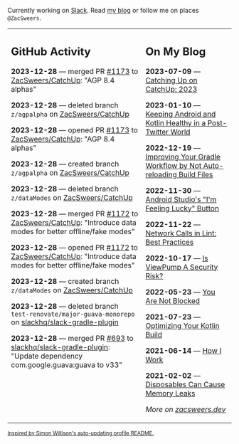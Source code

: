 Currently working on [Slack](https://slack.com/). Read [my blog](https://zacsweers.dev/) or follow me on places `@ZacSweers`.

<table><tr><td valign="top" width="60%">

## GitHub Activity
<!-- githubActivity starts -->
**2023-12-28** — merged PR [#1173](https://github.com/ZacSweers/CatchUp/pull/1173) to [ZacSweers/CatchUp](https://github.com/ZacSweers/CatchUp): "AGP 8.4 alphas"

**2023-12-28** — deleted branch `z/agpalpha` on [ZacSweers/CatchUp](https://github.com/ZacSweers/CatchUp)

**2023-12-28** — opened PR [#1173](https://github.com/ZacSweers/CatchUp/pull/1173) to [ZacSweers/CatchUp](https://github.com/ZacSweers/CatchUp): "AGP 8.4 alphas"

**2023-12-28** — created branch `z/agpalpha` on [ZacSweers/CatchUp](https://github.com/ZacSweers/CatchUp)

**2023-12-28** — deleted branch `z/dataModes` on [ZacSweers/CatchUp](https://github.com/ZacSweers/CatchUp)

**2023-12-28** — merged PR [#1172](https://github.com/ZacSweers/CatchUp/pull/1172) to [ZacSweers/CatchUp](https://github.com/ZacSweers/CatchUp): "Introduce data modes for better offline/fake modes"

**2023-12-28** — opened PR [#1172](https://github.com/ZacSweers/CatchUp/pull/1172) to [ZacSweers/CatchUp](https://github.com/ZacSweers/CatchUp): "Introduce data modes for better offline/fake modes"

**2023-12-28** — created branch `z/dataModes` on [ZacSweers/CatchUp](https://github.com/ZacSweers/CatchUp)

**2023-12-28** — deleted branch `test-renovate/major-guava-monorepo` on [slackhq/slack-gradle-plugin](https://github.com/slackhq/slack-gradle-plugin)

**2023-12-28** — merged PR [#693](https://github.com/slackhq/slack-gradle-plugin/pull/693) to [slackhq/slack-gradle-plugin](https://github.com/slackhq/slack-gradle-plugin): "Update dependency com.google.guava:guava to v33"
<!-- githubActivity ends -->
</td><td valign="top" width="40%">

## On My Blog
<!-- blog starts -->
**2023-07-09** — [Catching Up on CatchUp: 2023](https://www.zacsweers.dev/catching-up-on-catchup-2023/)

**2023-01-10** — [Keeping Android and Kotlin Healthy in a Post-Twitter World](https://www.zacsweers.dev/keeping-android-healthy/)

**2022-12-19** — [Improving Your Gradle Workflow by Not Auto-reloading Build Files](https://www.zacsweers.dev/improving-your-workflow-by-not-auto-reloading-build-files/)

**2022-11-30** — [Android Studio's "I'm Feeling Lucky" Button](https://www.zacsweers.dev/android-studios-im-feeling-lucky-button/)

**2022-11-22** — [Network Calls in Lint: Best Practices](https://www.zacsweers.dev/network-calls-in-lint-best-practices/)

**2022-10-17** — [Is ViewPump A Security Risk?](https://www.zacsweers.dev/is-viewpump-a-security-risk/)

**2022-05-23** — [You Are Not Blocked](https://www.zacsweers.dev/you-are-not-blocked/)

**2021-07-23** — [Optimizing Your Kotlin Build](https://www.zacsweers.dev/optimizing-your-kotlin-build/)

**2021-06-14** — [How I Work](https://www.zacsweers.dev/how-i-work/)

**2021-02-02** — [Disposables Can Cause Memory Leaks](https://www.zacsweers.dev/disposables-can-cause-memory-leaks/)
<!-- blog ends -->
_More on [zacsweers.dev](https://zacsweers.dev/)_
</td></tr></table>

<sub><a href="https://simonwillison.net/2020/Jul/10/self-updating-profile-readme/">Inspired by Simon Willison's auto-updating profile README.</a></sub>